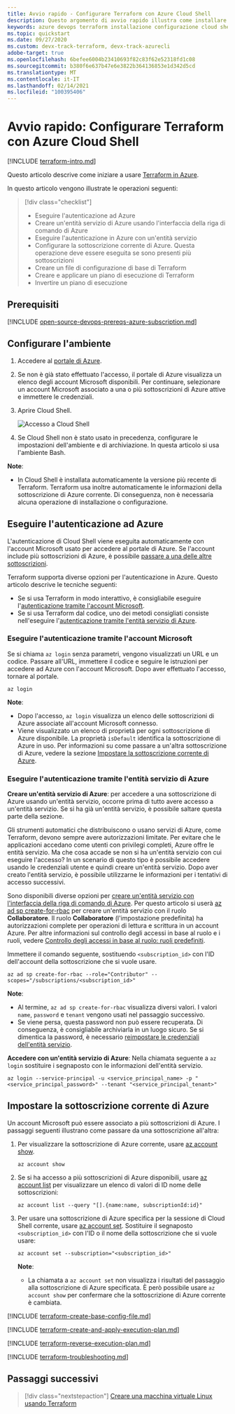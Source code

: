 ```yaml
---
title: Avvio rapido - Configurare Terraform con Azure Cloud Shell
description: Questo argomento di avvio rapido illustra come installare e configurare Terraform in Azure Cloud Shell.
keywords: azure devops terraform installazione configurazione cloud shell init piano applicare esecuzione portale accesso controllo degli accessi in base al ruolo entità servizio script automatizzato
ms.topic: quickstart
ms.date: 09/27/2020
ms.custom: devx-track-terraform, devx-track-azurecli
adobe-target: true
ms.openlocfilehash: 6befee6004b23410693f82c83f62e52318fd1c08
ms.sourcegitcommit: b380f6e637b47e6e3822b364136853e1d342d5cd
ms.translationtype: MT
ms.contentlocale: it-IT
ms.lasthandoff: 02/14/2021
ms.locfileid: "100395406"
---
```

# <a name="quickstart-configure-terraform-using-azure-cloud-shell"></a>Avvio rapido: Configurare Terraform con Azure Cloud Shell
 
[!INCLUDE [terraform-intro.md](includes/terraform-intro.md)]

Questo articolo descrive come iniziare a usare [Terraform in Azure](https://www.terraform.io/docs/providers/azurerm/index.html).

In questo articolo vengono illustrate le operazioni seguenti:
> [!div class="checklist"]
> * Eseguire l'autenticazione ad Azure
> * Creare un'entità servizio di Azure usando l'interfaccia della riga di comando di Azure
> * Eseguire l'autenticazione in Azure con un'entità servizio
> * Configurare la sottoscrizione corrente di Azure. Questa operazione deve essere eseguita se sono presenti più sottoscrizioni
> * Creare un file di configurazione di base di Terraform
> * Creare e applicare un piano di esecuzione di Terraform
> * Invertire un piano di esecuzione

## <a name="prerequisites"></a>Prerequisiti

[!INCLUDE [open-source-devops-prereqs-azure-subscription.md](../includes/open-source-devops-prereqs-azure-subscription.md)]

## <a name="configure-your-environment"></a>Configurare l'ambiente

1. Accedere al [portale di Azure](https://portal.azure.com).

1. Se non è già stato effettuato l'accesso, il portale di Azure visualizza un elenco degli account Microsoft disponibili. Per continuare, selezionare un account Microsoft associato a una o più sottoscrizioni di Azure attive e immettere le credenziali.

1. Aprire Cloud Shell.

    ![Accesso a Cloud Shell](media/install-configure/portal-cloud-shell.png)

1. Se Cloud Shell non è stato usato in precedenza, configurare le impostazioni dell'ambiente e di archiviazione. In questa articolo si usa l'ambiente Bash.

**Note**:
- In Cloud Shell è installata automaticamente la versione più recente di Terraform. Terraform usa inoltre automaticamente le informazioni della sottoscrizione di Azure corrente. Di conseguenza, non è necessaria alcuna operazione di installazione o configurazione.

## <a name="authenticate-to-azure"></a>Eseguire l'autenticazione ad Azure

L'autenticazione di Cloud Shell viene eseguita automaticamente con l'account Microsoft usato per accedere al portale di Azure. Se l'account include più sottoscrizioni di Azure, è possibile [passare a una delle altre sottoscrizioni](#set-the-current-azure-subscription).

Terraform supporta diverse opzioni per l'autenticazione in Azure. Questo articolo descrive le tecniche seguenti:

- Se si usa Terraform in modo interattivo, è consigliabile eseguire l'[autenticazione tramite l'account Microsoft](#authenticate-via-microsoft-account).
- Se si usa Terraform dal codice, uno dei metodi consigliati consiste nell'eseguire l'[autenticazione tramite l'entità servizio di Azure](#authenticate-via-azure-service-principal).

### <a name="authenticate-via-microsoft-account"></a>Eseguire l'autenticazione tramite l'account Microsoft

Se si chiama `az login` senza parametri, vengono visualizzati un URL e un codice. Passare all'URL, immettere il codice e seguire le istruzioni per accedere ad Azure con l'account Microsoft. Dopo aver effettuato l'accesso, tornare al portale.

```azurecli
az login
```

**Note**:

- Dopo l'accesso, `az login` visualizza un elenco delle sottoscrizioni di Azure associate all'account Microsoft connesso.
- Viene visualizzato un elenco di proprietà per ogni sottoscrizione di Azure disponibile. La proprietà `isDefault` identifica la sottoscrizione di Azure in uso. Per informazioni su come passare a un'altra sottoscrizione di Azure, vedere la sezione [Impostare la sottoscrizione corrente di Azure](#set-the-current-azure-subscription).

### <a name="authenticate-via-azure-service-principal"></a>Eseguire l'autenticazione tramite l'entità servizio di Azure

**Creare un'entità servizio di Azure**: per accedere a una sottoscrizione di Azure usando un'entità servizio, occorre prima di tutto avere accesso a un'entità servizio. Se si ha già un'entità servizio, è possibile saltare questa parte della sezione.

Gli strumenti automatici che distribuiscono o usano servizi di Azure, come Terraform, devono sempre avere autorizzazioni limitate. Per evitare che le applicazioni accedano come utenti con privilegi completi, Azure offre le entità servizio. Ma che cosa accade se non si ha un'entità servizio con cui eseguire l'accesso? In un scenario di questo tipo è possibile accedere usando le credenziali utente e quindi creare un'entità servizio. Dopo aver creato l'entità servizio, è possibile utilizzarne le informazioni per i tentativi di accesso successivi.

Sono disponibili diverse opzioni per [creare un'entità servizio con l'interfaccia della riga di comando di Azure](/cli/azure/create-an-azure-service-principal-azure-cli?). Per questo articolo si userà [az ad sp create-for-rbac](/cli/azure/ad/sp?#az-ad-sp-create-for-rbac) per creare un'entità servizio con il ruolo **Collaboratore**. Il ruolo **Collaboratore** (l'impostazione predefinita) ha autorizzazioni complete per operazioni di lettura e scrittura in un account Azure. Per altre informazioni sul controllo degli accessi in base al ruolo e i ruoli, vedere [Controllo degli accessi in base al ruolo: ruoli predefiniti](/azure/active-directory/role-based-access-built-in-roles).

Immettere il comando seguente, sostituendo `<subscription_id>` con l'ID dell'account della sottoscrizione che si vuole usare.

```azurecli
az ad sp create-for-rbac --role="Contributor" --scopes="/subscriptions/<subscription_id>"
```

**Note**:

- Al termine, `az ad sp create-for-rbac` visualizza diversi valori. I valori `name`, `password` e `tenant` vengono usati nel passaggio successivo.
- Se viene persa, questa password non può essere recuperata. Di conseguenza, è consigliabile archiviarla in un luogo sicuro. Se si dimentica la password, è necessario [reimpostare le credenziali dell'entità servizio](/cli/azure/create-an-azure-service-principal-azure-cli#reset-credentials).

**Accedere con un'entità servizio di Azure**: Nella chiamata seguente a `az login` sostituire i segnaposto con le informazioni dell'entità servizio.

```azurecli
az login --service-principal -u <service_principal_name> -p "<service_principal_password>" --tenant "<service_principal_tenant>"
```

## <a name="set-the-current-azure-subscription"></a>Impostare la sottoscrizione corrente di Azure

Un account Microsoft può essere associato a più sottoscrizioni di Azure. I passaggi seguenti illustrano come passare da una sottoscrizione all'altra:

1. Per visualizzare la sottoscrizione di Azure corrente, usare [az account show](/cli/azure/account#az-account-show).

    ```azurecli
    az account show
    ```

1. Se si ha accesso a più sottoscrizioni di Azure disponibili, usare [az account list](/cli/azure/account#az-account-list) per visualizzare un elenco di valori di ID nome delle sottoscrizioni:

    ```azurecli
    az account list --query "[].{name:name, subscriptionId:id}"
    ```

1. Per usare una sottoscrizione di Azure specifica per la sessione di Cloud Shell corrente, usare [az account set](/cli/azure/account#az-account-set). Sostituire il segnaposto `<subscription_id>` con l'ID o il nome della sottoscrizione che si vuole usare:

    ```azurecli
    az account set --subscription="<subscription_id>"
    ```

    **Note**:

    - La chiamata a `az account set` non visualizza i risultati del passaggio alla sottoscrizione di Azure specificata. È però possibile usare `az account show` per confermare che la sottoscrizione di Azure corrente è cambiata.

[!INCLUDE [terraform-create-base-config-file.md](includes/terraform-create-base-config-file.md)]

[!INCLUDE [terraform-create-and-apply-execution-plan.md](includes/terraform-create-and-apply-execution-plan.md)]

[!INCLUDE [terraform-reverse-execution-plan.md](includes/terraform-reverse-execution-plan.md)]

[!INCLUDE [terraform-troubleshooting.md](includes/terraform-troubleshooting.md)]

## <a name="next-steps"></a>Passaggi successivi

> [!div class="nextstepaction"]
> [Creare una macchina virtuale Linux usando Terraform](create-linux-virtual-machine-with-infrastructure.md)
